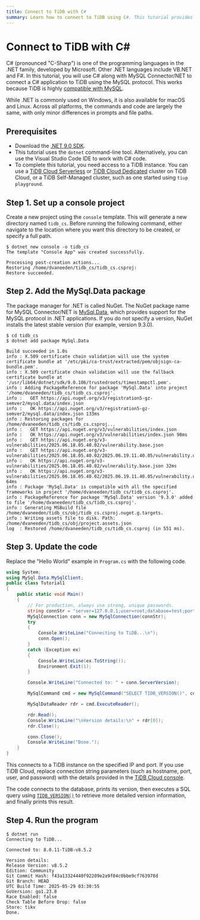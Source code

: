 ```yaml
---
title: Connect to TiDB with C#
summary: Learn how to connect to TiDB using C#. This tutorial provides sample C# code snippets for interacting with TiDB.
---
```


# Connect to TiDB with C\#

C# (pronounced "C-Sharp") is one of the programming languages in the .NET family, developed by Microsoft. Other .NET languages include VB.NET and F#. In this tutorial, you will use C# along with MySQL Connector/NET to connect a C# application to TiDB using the MySQL protocol. This works because TiDB is highly [compatible with MySQL](/mysql-compatibility.md).

While .NET is commonly used on Windows, it is also available for macOS and Linux. Across all platforms, the commands and code are largely the same, with only minor differences in prompts and file paths.

## Prerequisites

- Download the [.NET 9.0 SDK](https://dotnet.microsoft.com/en-us/download).
- This tutorial uses the `dotnet` command-line tool. Alternatively, you can use the Visual Studio Code IDE to work with C# code.
- To complete this tutorial, you need access to a TiDB instance. You can use a [TiDB Cloud Serverless](/tidb-cloud/select-cluster-tier.md#tidb-cloud-serverless) or [TiDB Cloud Dedicated](/tidb-cloud/select-cluster-tier.md#tidb-cloud-dedicated) cluster on TiDB Cloud, or a TiDB Self-Managed cluster, such as one started using `tiup playground`.

## Step 1. Set up a console project

Create a new project using the `console` template. This will generate a new directory named `tidb_cs`. Before running the following command, either navigate to the location where you want this directory to be created, or specify a full path.

```
$ dotnet new console -o tidb_cs
The template "Console App" was created successfully.

Processing post-creation actions...
Restoring /home/dvaneeden/tidb_cs/tidb_cs.csproj:
Restore succeeded.
```

## Step 2. Add the MySql.Data package

The package manager for .NET is called NuGet. The NuGet package name for MySQL Connector/NET is [MySql.Data](https://www.nuget.org/packages/MySql.Data), which provides support for the MySQL protocol in .NET applications. If you do not specify a version, NuGet installs the latest stable version (for example, version 9.3.0).

```
$ cd tidb_cs
$ dotnet add package MySql.Data

Build succeeded in 1.0s
info : X.509 certificate chain validation will use the system certificate bundle at '/etc/pki/ca-trust/extracted/pem/objsign-ca-bundle.pem'.
info : X.509 certificate chain validation will use the fallback certificate bundle at '/usr/lib64/dotnet/sdk/9.0.106/trustedroots/timestampctl.pem'.
info : Adding PackageReference for package 'MySql.Data' into project '/home/dvaneeden/tidb_cs/tidb_cs.csproj'.
info :   GET https://api.nuget.org/v3/registration5-gz-semver2/mysql.data/index.json
info :   OK https://api.nuget.org/v3/registration5-gz-semver2/mysql.data/index.json 133ms
info : Restoring packages for /home/dvaneeden/tidb_cs/tidb_cs.csproj...
info :   GET https://api.nuget.org/v3/vulnerabilities/index.json
info :   OK https://api.nuget.org/v3/vulnerabilities/index.json 98ms
info :   GET https://api.nuget.org/v3-vulnerabilities/2025.06.18.05.40.02/vulnerability.base.json
info :   GET https://api.nuget.org/v3-vulnerabilities/2025.06.18.05.40.02/2025.06.19.11.40.05/vulnerability.update.json
info :   OK https://api.nuget.org/v3-vulnerabilities/2025.06.18.05.40.02/vulnerability.base.json 32ms
info :   OK https://api.nuget.org/v3-vulnerabilities/2025.06.18.05.40.02/2025.06.19.11.40.05/vulnerability.update.json 64ms
info : Package 'MySql.Data' is compatible with all the specified frameworks in project '/home/dvaneeden/tidb_cs/tidb_cs.csproj'.
info : PackageReference for package 'MySql.Data' version '9.3.0' added to file '/home/dvaneeden/tidb_cs/tidb_cs.csproj'.
info : Generating MSBuild file /home/dvaneeden/tidb_cs/obj/tidb_cs.csproj.nuget.g.targets.
info : Writing assets file to disk. Path: /home/dvaneeden/tidb_cs/obj/project.assets.json
log  : Restored /home/dvaneeden/tidb_cs/tidb_cs.csproj (in 551 ms).
```

## Step 3. Update the code

Replace the "Hello World" example in `Program.cs` with the following code.

```cs
using System;
using MySql.Data.MySqlClient;
public class Tutorial1
{
    public static void Main()
    {
        // For production, always use strong, unique passwords.
        string connStr = "server=127.0.0.1;user=root;database=test;port=4000;AllowUserVariables=true";
        MySqlConnection conn = new MySqlConnection(connStr);
        try
        {
            Console.WriteLine("Connecting to TiDB...\n");
            conn.Open();
        }
        catch (Exception ex)
        {
            Console.WriteLine(ex.ToString());
            Environment.Exit(1);
        }

        Console.WriteLine("Connected to: " + conn.ServerVersion);

        MySqlCommand cmd = new MySqlCommand("SELECT TIDB_VERSION()", conn);

        MySqlDataReader rdr = cmd.ExecuteReader();

        rdr.Read();
        Console.WriteLine("\nVersion details:\n" + rdr[0]);
        rdr.Close();

        conn.Close();
        Console.WriteLine("Done.");
    }
}
```

This connects to a TiDB instance on the specified IP and port. If you use TiDB Cloud, replace connection string parameters (such as hostname, port, user, and password) with the details provided in the [TiDB Cloud console](https://tidbcloud.com/).

The code connects to the database, prints its version, then executes a SQL query using [`TIDB_VERSION()`](/functions-and-operators/tidb-functions.md#tidb_version) to retrieve more detailed version information, and finally prints this result.

## Step 4. Run the program

```
$ dotnet run
Connecting to TiDB...

Connected to: 8.0.11-TiDB-v8.5.2

Version details:
Release Version: v8.5.2
Edition: Community
Git Commit Hash: f43a13324440f92209e2a9f04c0bbe9cf763978d
Git Branch: HEAD
UTC Build Time: 2025-05-29 03:30:55
GoVersion: go1.23.8
Race Enabled: false
Check Table Before Drop: false
Store: tikv
Done.
```

